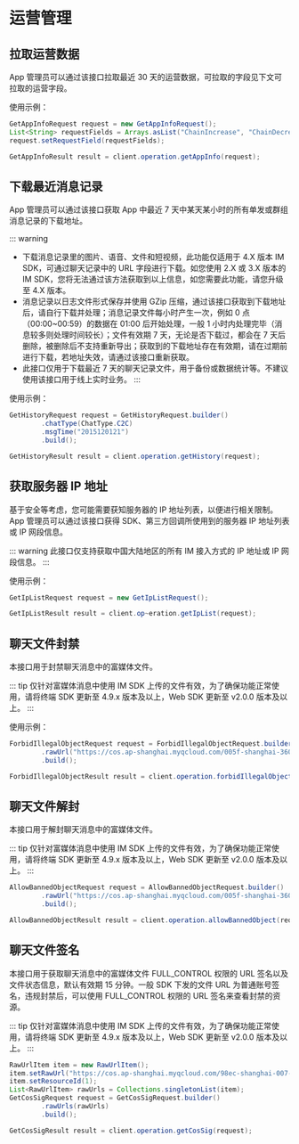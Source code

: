 # 运营管理

## 拉取运营数据

App 管理员可以通过该接口拉取最近 30 天的运营数据，可拉取的字段见下文可拉取的运营字段。

使用示例：

```java
GetAppInfoRequest request = new GetAppInfoRequest();
List<String> requestFields = Arrays.asList("ChainIncrease", "ChainDecrease");
request.setRequestField(requestFields);

GetAppInfoResult result = client.operation.getAppInfo(request);
```

## 下载最近消息记录

App 管理员可以通过该接口获取 App 中最近 7 天中某天某小时的所有单发或群组消息记录的下载地址。

::: warning

- 下载消息记录里的图片、语音、文件和短视频，此功能仅适用于 4.X 版本 IM SDK，可通过聊天记录中的 URL 字段进行下载。如您使用 2.X 或 3.X 版本的 IM SDK，您将无法通过该方法获取到以上信息，如您需要此功能，请您升级至 4.X 版本。
- 消息记录以日志文件形式保存并使用 GZip 压缩，通过该接口获取到下载地址后，请自行下载并处理；消息记录文件每小时产生一次，例如 0 点（00:00~00:59）的数据在 01:00 后开始处理，一般 1 小时内处理完毕（消息较多则处理时间较长）；文件有效期 7 天，无论是否下载过，都会在 7 天后删除，被删除后不支持重新导出；获取到的下载地址存在有效期，请在过期前进行下载，若地址失效，请通过该接口重新获取。
- 此接口仅用于下载最近 7 天的聊天记录文件，用于备份或数据统计等。不建议使用该接口用于线上实时业务。
  :::

使用示例：

```java
GetHistoryRequest request = GetHistoryRequest.builder()
        .chatType(ChatType.C2C)
        .msgTime("2015120121")
        .build();

GetHistoryResult result = client.operation.getHistory(request);
```

## 获取服务器 IP 地址

基于安全等考虑，您可能需要获知服务器的 IP 地址列表，以便进行相关限制。App 管理员可以通过该接口获得 SDK、第三方回调所使用到的服务器 IP 地址列表或 IP 网段信息。

::: warning
此接口仅支持获取中国大陆地区的所有 IM 接入方式的 IP 地址或 IP 网段信息。
:::

使用示例：

```java
GetIpListRequest request = new GetIpListRequest();

GetIpListResult result = client.op~eration.getIpList(request);
```

## 聊天文件封禁

本接口用于封禁聊天消息中的富媒体文件。

::: tip
仅针对富媒体消息中使用 IM SDK 上传的文件有效，为了确保功能正常使用，请将终端 SDK 更新至 4.9.x 版本及以上，Web SDK 更新至 v2.0.0 版本及以上。
:::

使用示例：

```java
ForbidIllegalObjectRequest request = ForbidIllegalObjectRequest.builder()
        .rawUrl("https://cos.ap-shanghai.myqcloud.com/005f-shanghai-360-shared-01-1256635546/76aa-1400152839/2f3b-2273451635034382/699eb4ee5ffa9aeb70627958766f2927-142072.jpg")
        .build();

ForbidIllegalObjectResult result = client.operation.forbidIllegalObject(request);
```

## 聊天文件解封

本接口用于解封聊天消息中的富媒体文件。

::: tip
仅针对富媒体消息中使用 IM SDK 上传的文件有效，为了确保功能正常使用，请将终端 SDK 更新至 4.9.x 版本及以上，Web SDK 更新至 v2.0.0 版本及以上。
:::

```java
AllowBannedObjectRequest request = AllowBannedObjectRequest.builder()
        .rawUrl("https://cos.ap-shanghai.myqcloud.com/005f-shanghai-360-shared-01-1256635546/76aa-1400152839/2f3b-2273451635034382/699eb4ee5ffa9aeb70627958766f2927-142072.jpg")
        .build();

AllowBannedObjectResult result = client.operation.allowBannedObject(request);
```

## 聊天文件签名

本接口用于获取聊天消息中的富媒体文件 FULL_CONTROL 权限的 URL 签名以及文件状态信息，默认有效期 15 分钟。一般 SDK 下发的文件 URL 为普通账号签名，违规封禁后，可以使用 FULL_CONTROL 权限的 URL 签名来查看封禁的资源。

::: tip
仅针对富媒体消息中使用 IM SDK 上传的文件有效，为了确保功能正常使用，请将终端 SDK 更新至 4.9.x 版本及以上，Web SDK 更新至 v2.0.0 版本及以上。
:::

```java
RawUrlItem item = new RawUrlItem();
item.setRawUrl("https://cos.ap-shanghai.myqcloud.com/98ec-shanghai-007-privatev2-01-1256635546/0345-1400187352/0612-yyy/9a0f4c42d208ccfb5aa47c29284aefc6.png");
item.setResourceId(1);
List<RawUrlItem> rawUrls = Collections.singletonList(item);
GetCosSigRequest request = GetCosSigRequest.builder()
        .rawUrls(rawUrls)
        .build();

GetCosSigResult result = client.operation.getCosSig(request);
```
